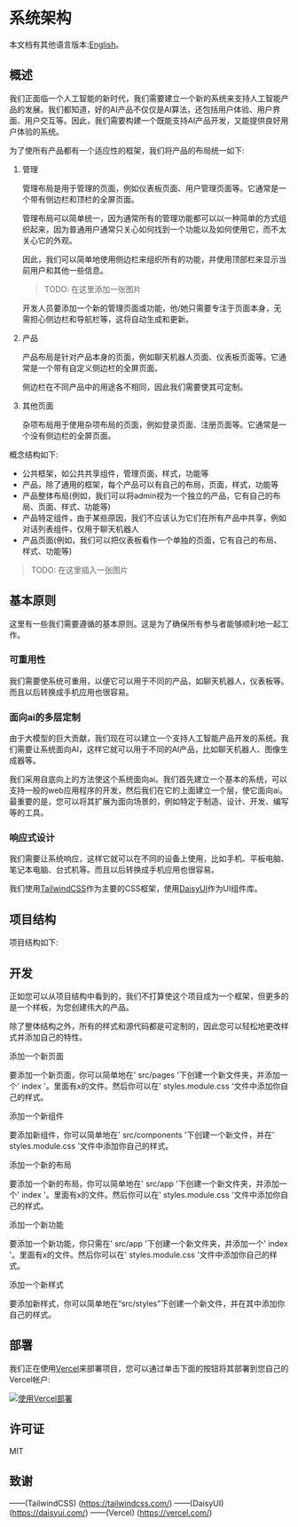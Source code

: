 # 系统架构

本文档有其他语言版本:[English](./arch.md)。

## 概述

我们正面临一个人工智能的新时代，我们需要建立一个新的系统来支持人工智能产品的发展。我们都知道，好的AI产品不仅仅是AI算法，还包括用户体验、用户界面、用户交互等。因此，我们需要构建一个既能支持AI产品开发，又能提供良好用户体验的系统。

为了使所有产品都有一个适应性的框架，我们将产品的布局统一如下:

1. 管理

    管理布局是用于管理的页面，例如仪表板页面、用户管理页面等。它通常是一个带有侧边栏和顶栏的全屏页面。

    管理布局可以简单统一，因为通常所有的管理功能都可以以一种简单的方式组织起来，因为普通用户通常只关心如何找到一个功能以及如何使用它，而不太关心它的外观。

    因此，我们可以简单地使用侧边栏来组织所有的功能，并使用顶部栏来显示当前用户和其他一些信息。

    > TODO: 在这里添加一张图片

    开发人员要添加一个新的管理页面或功能，他/她只需要专注于页面本身，无需担心侧边栏和导航栏等，这将自动生成和更新。

1. 产品

    产品布局是针对产品本身的页面，例如聊天机器人页面、仪表板页面等。它通常是一个带有自定义侧边栏的全屏页面。

    侧边栏在不同产品中的用途各不相同，因此我们需要使其可定制。

1. 其他页面

    杂项布局用于使用杂项布局的页面，例如登录页面、注册页面等。它通常是一个没有侧边栏的全屏页面。

概念结构如下:

* 公共框架，如公共共享组件，管理页面，样式，功能等
* 产品，除了通用的框架，每个产品可以有自己的布局，页面，样式，功能等
* 产品整体布局(例如，我们可以将admin视为一个独立的产品，它有自己的布局、页面、样式、功能等)
* 产品特定组件，由于某些原因，我们不应该认为它们在所有产品中共享，例如对话列表组件，仅用于聊天机器人
* 产品页面(例如，我们可以把仪表板看作一个单独的页面，它有自己的布局、样式、功能等)

> TODO: 在这里插入一张图片

## 基本原则

这里有一些我们需要遵循的基本原则。这是为了确保所有参与者能够顺利地一起工作。

### 可重用性

我们需要使系统可重用，以便它可以用于不同的产品，如聊天机器人，仪表板等。而且以后转换成手机应用也很容易。

### 面向ai的多层定制

由于大模型的巨大贡献，我们现在可以建立一个支持人工智能产品开发的系统。我们需要让系统面向AI，这样它就可以用于不同的AI产品，比如聊天机器人、图像生成器等。

我们采用自底向上的方法使这个系统面向ai。我们首先建立一个基本的系统，可以支持一般的web应用程序的开发，然后我们在它的上面建立一个层，使它面向ai。最重要的是，您可以将其扩展为面向场景的，例如特定于制造、设计、开发、编写等的工具。

### 响应式设计

我们需要让系统响应，这样它就可以在不同的设备上使用，比如手机、平板电脑、笔记本电脑、台式机等。而且以后转换成手机应用也很容易。

我们使用[TailwindCSS](https://tailwindcss.com/)作为主要的CSS框架，使用[DaisyUI](https://daisyui.com/)作为UI组件库。

## 项目结构

项目结构如下:

## 开发

正如您可以从项目结构中看到的，我们不打算使这个项目成为一个框架，但更多的是一个样板，为您创建伟大的产品。

除了整体结构之外，所有的样式和源代码都是可定制的，因此您可以轻松地更改样式并添加自己的特性。

添加一个新页面

要添加一个新页面，你可以简单地在' src/pages '下创建一个新文件夹，并添加一个' index '。里面有x的文件。然后你可以在' styles.module.css '文件中添加你自己的样式。

添加一个新组件

要添加新组件，你可以简单地在' src/components '下创建一个新文件，并在' styles.module.css '文件中添加你自己的样式。

添加一个新的布局

要添加一个新的布局，你可以简单地在' src/app '下创建一个新文件夹，并添加一个' index '。里面有x的文件。然后你可以在' styles.module.css '文件中添加你自己的样式。

添加一个新功能

要添加一个新功能，你只需在' src/app '下创建一个新文件夹，并添加一个' index '。里面有x的文件。然后你可以在' styles.module.css '文件中添加你自己的样式。

添加一个新样式

要添加新样式，你可以简单地在“src/styles”下创建一个新文件，并在其中添加你自己的样式。

## 部署

我们正在使用[Vercel](https://vercel.com/)来部署项目，您可以通过单击下面的按钮将其部署到您自己的Vercel帐户:

[![使用Vercel部署](https://vercel.com/button)](https://vercel.com/import/project?template=tiwater/aitool-template)

## 许可证

MIT

## 致谢

——(TailwindCSS) (https://tailwindcss.com/)
——(DaisyUI) (https://daisyui.com/)
——(Vercel) (https://vercel.com/)
